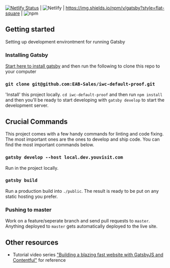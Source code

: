 [![Netlify Status](https://api.netlify.com/api/v1/badges/7c510d0a-71e1-4fde-984b-e6aebc350104/deploy-status)](https://app.netlify.com/sites/proof-averett/deploys) | ![Netlify](https://img.shields.io/netlify/7c510d0a-71e1-4fde-984b-e6aebc350104?style=flat-square) | https://img.shields.io/npm/v/gatsby?style=flat-square | ![npm](https://img.shields.io/npm/v/@ux_bob/yv-iwc?style=flat-square)

## Getting started

Setting up development environtment for running Gatsby

### Installing Gatsby

[Start here to install gatsby](https://www.gatsbyjs.com/tutorial/part-zero/) and then run the following to clone this repo to your computer

### `git clone git@github.com:EAB-Sales/iwc-default-proof.git`

'Install' this project locally. `cd iwc-default-proof` and then run `npm install` and then you'll be ready to start developing with `gatsby develop` to start the development server.

## Crucial Commands

This project comes with a few handy commands for linting and code fixing. The most important ones are the ones to develop and ship code. You can find the most important commands below.

### `gatsby develop --host local.dev.youvisit.com`

Run in the project locally.

### `gatsby build`

Run a production build into `./public`. The result is ready to be put on any static hosting you prefer.

### Pushing to master

Work on a feature/seperate branch and send pull requests to `master`. Anything deployed to `master` gets automatically deployed to the live site.

## Other resources

- Tutorial video series ["Building a blazing fast website with GatsbyJS and Contentful"](https://www.youtube.com/watch?v=Ek4o40w1tH4&list=PL8KiuH6vpACV-F7jXribe4YveGBhBeG9A) for reference
